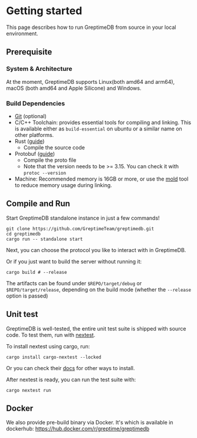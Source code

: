 # Getting started

This page describes how to run GreptimeDB from source in your local environment.

## Prerequisite

### System & Architecture

At the moment, GreptimeDB supports Linux(both amd64 and arm64), macOS (both amd64 and Apple Silicone) and Windows.

### Build Dependencies

- [Git](https://git-scm.com/book/en/v2/Getting-Started-The-Command-Line) (optional)
- C/C++ Toolchain: provides essential tools for compiling and linking. This is available either as `build-essential` on ubuntu or a similar name on other platforms.
- Rust ([guide][1])
  - Compile the source code
- Protobuf ([guide][2])
  - Compile the proto file
  - Note that the version needs to be >= 3.15. You can check it with `protoc --version`
- Machine: Recommended memory is 16GB or more, or use the [mold](https://github.com/rui314/mold) tool to reduce memory usage during linking.

[1]: <https://www.rust-lang.org/tools/install/>
[2]: <https://grpc.io/docs/protoc-installation/>

## Compile and Run

Start GreptimeDB standalone instance in just a few commands!

```shell
git clone https://github.com/GreptimeTeam/greptimedb.git
cd greptimedb
cargo run -- standalone start
```

Next, you can choose the protocol you like to interact with in GreptimeDB.

Or if you just want to build the server without running it:

```shell
cargo build # --release
```

The artifacts can be found under `$REPO/target/debug` or `$REPO/target/release`, depending on the build mode (whether the `--release` option is passed)

## Unit test

GreptimeDB is well-tested, the entire unit test suite is shipped with source code. To test them, run with [nextest](https://nexte.st/index.html).

To install nextest using cargo, run:

```shell
cargo install cargo-nextest --locked
```

Or you can check their [docs](https://nexte.st/docs/installation/pre-built-binaries/) for other ways to install.

After nextest is ready, you can run the test suite with:

```shell
cargo nextest run
```

## Docker

We also provide pre-build binary via Docker. It's which is available in dockerhub: <https://hub.docker.com/r/greptime/greptimedb>
